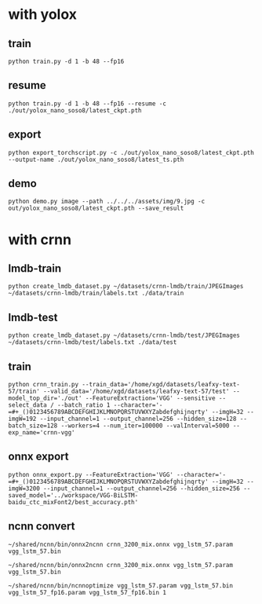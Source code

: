# with yolox

## train

`python train.py -d 1 -b 48 --fp16`

## resume

`python train.py -d 1 -b 48 --fp16 --resume -c ./out/yolox_nano_soso8/latest_ckpt.pth`

## export

`python export_torchscript.py -c ./out/yolox_nano_soso8/latest_ckpt.pth --output-name ./out/yolox_nano_soso8/latest_ts.pth`

## demo

`python demo.py image --path ../../../assets/img/9.jpg -c out/yolox_nano_soso8/latest_ckpt.pth --save_result`

# with crnn

## lmdb-train

`python create_lmdb_dataset.py ~/datasets/crnn-lmdb/train/JPEGImages ~/datasets/crnn-lmdb/train/labels.txt ./data/train`

## lmdb-test

`python create_lmdb_dataset.py ~/datasets/crnn-lmdb/test/JPEGImages ~/datasets/crnn-lmdb/test/labels.txt ./data/test`

## train

`python crnn_train.py --train_data='/home/xgd/datasets/leafxy-text-57/train' --valid_data='/home/xgd/datasets/leafxy-text-57/test' --model_top_dir='./out' --FeatureExtraction='VGG' --sensitive --select_data / --batch_ratio 1 --character='-=#+_()0123456789ABCDEFGHIJKLMNOPQRSTUVWXYZabdefghijnqrty' --imgH=32 --imgW=192 --input_channel=1 --output_channel=256 --hidden_size=128 --batch_size=128 --workers=4 --num_iter=100000 --valInterval=5000 --exp_name='crnn-vgg'`

## onnx export

`python onnx_export.py --FeatureExtraction='VGG' --character='-=#+_()0123456789ABCDEFGHIJKLMNOPQRSTUVWXYZabdefghijnqrty' --imgH=32 --imgW=3200 --input_channel=1 --output_channel=256 --hidden_size=256 --saved_model='../workspace/VGG-BiLSTM-baidu_ctc_mixFont2/best_accuracy.pth'`

## ncnn convert

`~/shared/ncnn/bin/onnx2ncnn crnn_3200_mix.onnx vgg_lstm_57.param vgg_lstm_57.bin`

`~/shared/ncnn/bin/onnx2ncnn crnn_3200_mix.onnx vgg_lstm_57.param vgg_lstm_57.bin`

`~/shared/ncnn/bin/ncnnoptimize vgg_lstm_57.param vgg_lstm_57.bin vgg_lstm_57_fp16.param vgg_lstm_57_fp16.bin 1`